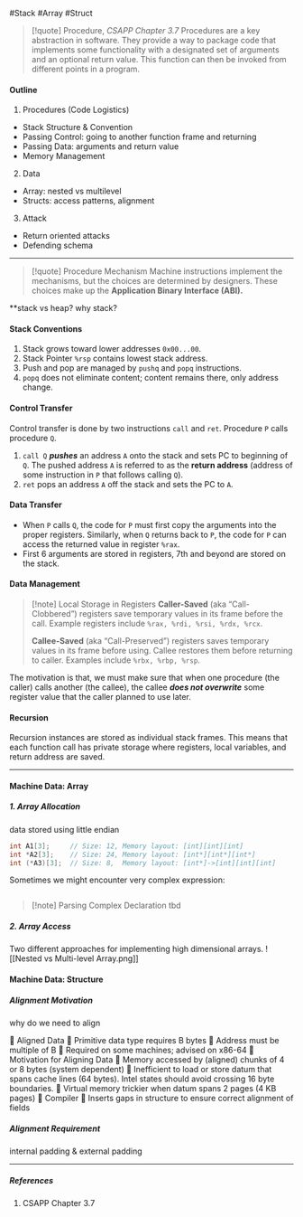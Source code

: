 #Stack #Array #Struct
>[!quote] Procedure, *CSAPP Chapter 3.7*
Procedures are a key abstraction in software. They provide a way to package code that implements some functionality with a designated set of arguments and an optional return value. This function can then be invoked from different points in a program.
#### Outline
1. Procedures (Code Logistics)
- Stack Structure & Convention
- Passing Control: going to another function frame and returning
- Passing Data: arguments and return value
- Memory Management
2. Data
- Array: nested vs multilevel
- Structs: access patterns, alignment
3. Attack
- Return oriented attacks
- Defending schema
---
>[!quote] Procedure Mechanism
>Machine instructions implement the mechanisms, but the choices are determined by designers. These choices make up the **Application Binary Interface (ABI).** 


**stack vs heap? 
why stack?

#### Stack Conventions
1. Stack grows toward lower addresses `0x00...00`.
2. Stack Pointer `%rsp` contains lowest stack address. 
3. Push and pop are managed by `pushq` and `popq` instructions.
4. `popq` does not eliminate content; content remains there, only address change.
#### Control Transfer
Control transfer is done by two instructions `call` and `ret`. Procedure `P` calls procedure `Q`. 
1. `call Q` ***pushes*** an address `A` onto the stack and sets PC to beginning of `Q`. The pushed address `A` is referred to as the **return address** (address of some instruction in `P` that follows calling `Q`).
2. `ret` pops an address `A` off the stack and sets the PC to `A`.
#### Data Transfer
- When `P` calls `Q`, the code for `P` must first copy the arguments into the proper registers. Similarly, when `Q` returns back to `P`, the code for `P` can access the returned value in register `%rax`.
- First 6 arguments are stored in registers, 7th and beyond are stored on the stack. 
#### Data Management
>[!note] Local Storage in Registers
>**Caller-Saved** (aka “Call-Clobbered”) registers save temporary values in its frame before the call. Example registers include `%rax, %rdi, %rsi, %rdx, %rcx`. 
>
>**Callee-Saved** (aka “Call-Preserved”) registers saves temporary values in its frame before using. Callee restores them before returning to caller. Examples include `%rbx, %rbp, %rsp`.

The motivation is that, we must make sure that when one procedure (the caller) calls another (the callee), the callee ***does not overwrite*** some register value that the caller planned to use later.
#### Recursion
Recursion instances are stored as individual stack frames. This means that each function call has private storage where registers, local variables, and return address are saved.

--- 
#### Machine Data: Array

##### 1. Array Allocation
data stored using little endian

```c
int A1[3];     // Size: 12, Memory layout: [int][int][int]
int *A2[3];    // Size: 24, Memory layout: [int*][int*][int*]
int (*A3)[3];  // Size: 8,  Memory layout: [int*]->[int][int][int]
```
Sometimes we might encounter very complex expression:
```c

```

>[!note] Parsing Complex Declaration
>tbd
##### 2. Array Access
Two different approaches for implementing high dimensional arrays. 
![[Nested vs Multi-level Array.png]]
#### Machine Data: Structure
##### Alignment Motivation
why do we need to align

 Aligned Data
 Primitive data type requires B bytes
 Address must be multiple of B
 Required on some machines; advised on x86-64
 Motivation for Aligning Data
 Memory accessed by (aligned) chunks of 4 or 8 bytes (system dependent)
 Inefficient to load or store datum that spans cache lines (64 bytes).
Intel states should avoid crossing 16 byte boundaries.
 Virtual memory trickier when datum spans 2 pages (4 KB pages)
 Compiler
 Inserts gaps in structure to ensure correct alignment of fields

##### Alignment Requirement
internal padding & external padding


---
##### References
1. CSAPP Chapter 3.7